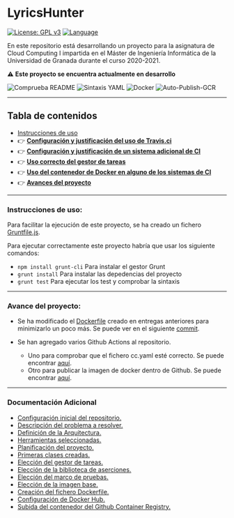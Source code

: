 # LyricsHunter

[![License: GPL v3](https://img.shields.io/badge/License-GPLv3-blue.svg)](https://www.gnu.org/licenses/gpl-3.0) [![Language](https://img.shields.io/badge/node.js%20-%2343853D.svg?&logo=node.js&logoColor=white)](https://nodejs.org/es/)

En este repositorio está desarrollando un proyecto para la asignatura de Cloud Computing I impartida en el Máster de Ingeniería Informática de la Universidad de Granada durante el curso 2020-2021.

:warning: **Este proyecto se encuentra actualmente en desarrollo**

![Comprueba README](https://github.com/AngelValera/LyricsHunter/workflows/Comprueba%20README/badge.svg) ![Sintaxis YAML](https://github.com/AngelValera/LyricsHunter/workflows/Sintaxis%20YAML/badge.svg) ![Docker](https://github.com/AngelValera/LyricsHunter/workflows/Docker/badge.svg) ![Auto-Publish-GCR](https://github.com/AngelValera/LyricsHunter/workflows/Auto-Publish-GCR/badge.svg)

--- 
## Tabla de contenidos

<!-- * :point_right: **[](Doc/)** -->

* [Instrucciones de uso](#instrucciones-de-uso)
* :point_right: **[Configuración y justificación del uso de Travis.ci](Doc/H4/justificacion_Travis.md)**  
* :point_right: **[Configuración y justificación de un sistema adicional de CI](Doc/H4/CI_Adicional.md)**
* :point_right: **[Uso correcto del gestor de tareas](Doc/H4/correcto_Uso_GT.md)**
* :point_right: **[Uso del contenedor de Docker en alguno de los sistemas de CI](Doc/H4/correcto_Uso_Docker.md)**
* :point_right: **[Avances del proyecto](#avance-del-proyecto)**

---
### Instrucciones de uso:

Para facilitar la ejecución de este proyecto, se ha creado un fichero [Gruntfile.js](Gruntfile.js).

Para ejecutar correctamente este proyecto habría que usar los siguiente comandos:

- `npm install grunt-cli`  Para instalar el gestor Grunt
- `grunt install` Para instalar las depedencias del proyecto
- `grunt test` Para ejecutar los test y comprobar la sintaxis

---
### Avance del proyecto:

- Se ha modificado el [Dockerfile](Dockerfile) creado en entregas anteriores para minimizarlo un poco más. Se puede ver en el siguiente [commit](https://github.com/AngelValera/LyricsHunter/commit/4084fb416e4513cf799b0c5d23df90fe1c9bd0bb).

- Se han agregado varios Github Actions al repositorio. 
  - Uno para comprobar que el fichero cc.yaml esté correcto. Se puede encontrar [aquí](.github/workflows/check-yaml.yaml).
  - Otro para publicar la imagen de docker dentro de Github. Se puede encontrar [aquí](.github/workflows/docker-publish.yml). 

---
### Documentación Adicional

* [Configuración inicial del repositorio.](Doc/H0/Configuracion_Inicial.md)
* [Descripción del problema a resolver.](Doc//H0/Descripcion_Problema.md) 
* [Definición de la Arquitectura.](Doc/H1/Arquitectura.md)
* [Herramientas seleccionadas.](Doc/H1/Herramientas.md)
* [Planificación del proyecto.](Doc/H1/Planificacion.md)
* [Primeras clases creadas.](Doc/H1/Clases.md)
* [Elección del gestor de tareas.](Doc/H2/Eleccion_GestorTareas.md)
* [Elección de la biblioteca de aserciones.](Doc/H2/Eleccion_Bib_Aserciones.md)
* [Elección del marco de pruebas.](Doc/H2/Eleccion_MarcoPruebas.md)
* [Elección de la imagen base.](Doc/H3/Eleccion_ImagenBase.md)
* [Creación del fichero Dockerfile.](Doc/H3/Creacion_Dockerfile.md)
* [Configuración de Docker Hub.](Doc/H3/Configuracion_DockerHub.md)
* [Subida del contenedor del Github Container Registry.](Doc/H3/Configuracion_GCR.md)
